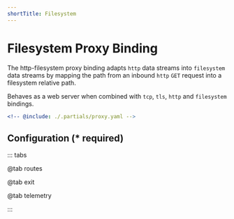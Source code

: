 ```yaml
---
shortTitle: Filesystem
---
```


# Filesystem Proxy Binding

The http-filesystem proxy binding adapts `http` data streams into `filesystem` data streams by mapping the path from an inbound `http` `GET` request into a filesystem relative path.

Behaves as a web server when combined with `tcp`, `tls`, `http` and `filesystem` bindings.

```yaml {3}
<!-- @include: ./.partials/proxy.yaml -->
```

## Configuration (\* required)

::: tabs

@tab routes

<!-- @include: ./.partials/routes.md -->

@tab exit

<!-- @include: ../.partials/exit.md -->

@tab telemetry

<!-- @include: ../.partials/telemetry-http.md -->

:::
